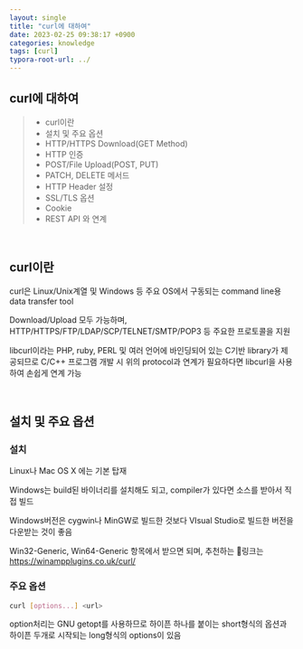 ```yaml
---
layout: single
title: "curl에 대하여"
date: 2023-02-25 09:38:17 +0900
categories: knowledge
tags: [curl]
typora-root-url: ../
---
```


## curl에 대하여
> - curl이란
> - 설치 및 주요 옵션
> - HTTP/HTTPS Download(GET Method)
> - HTTP 인증
> - POST/File Upload(POST, PUT)
> - PATCH, DELETE 메서드
> - HTTP Header 설정
> - SSL/TLS 옵션
> - Cookie
> - REST API 와 연계

<br>

## curl이란

curl은 Linux/Unix계열 및 Windows 등 주요 OS에서 구동되는 command line용 data transfer tool

Download/Upload 모두 가능하며, HTTP/HTTPS/FTP/LDAP/SCP/TELNET/SMTP/POP3 등 주요한 프로토콜을 지원

libcurl이라는 PHP, ruby, PERL 및 여러 언어에 바인딩되어 있는 C기반 library가 제공되므로 C/C++ 프로그램 개발 시 위의 protocol과 연계가 필요하다면 libcurl을 사용하여 손쉽게 연계 가능

<br>

## 설치 및 주요 옵션

### 설치

Linux나 Mac OS X 에는 기본 탑재

Windows는 build된 바이너리를 설치해도 되고, compiler가 있다면 소스를 받아서 직접 빌드

Windows버전은 cygwin나 MinGW로 빌드한 것보다 VIsual Studio로 빌드한 버전을 다운받는 것이 좋음

Win32-Generic, Win64-Generic 항목에서 받으면 되며, 추천하는 🔗링크는 https://winampplugins.co.uk/curl/

### 주요 옵션

```bash
curl [options...] <url>
```

option처리는 GNU getopt를 사용하므로 하이픈 하나를 붙이는 short형식의 옵션과 하이픈 두개로 시작되는 long형식의 options이 있음

<br>

<br>
